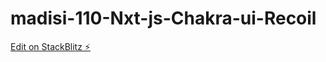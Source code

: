 # madisi-110-Nxt-js-Chakra-ui-Recoil

[Edit on StackBlitz ⚡️](https://stackblitz.com/edit/nextjs-wbke5z)